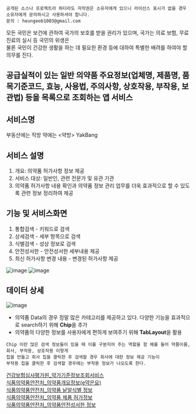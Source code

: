 ```
공개된 소스나 프로젝트라 하더라도 저작권은 소유자에게 있으니 라이선스 표시가 없을 경우 소유자에게 문의하시고 사용하셔야 합니다.
문의 : heungeob1003@gmail.com
```
모든 국민은 보건에 관하여 국가의 보호를 받을 권리가 있으며, 국가는 의료 보험, 무료 진료의 실시 등 국민의 위생은     
물론 국민이 건강한 생활을 하는 데 필요한 환경 등에 대하여 특별한 배려를 하여야 할 의무를 진다.      

## 공급실적이 있는 일반 의약품 주요정보(업체명, 제품명, 품목기준코드, 효능, 사용법, 주의사항, 상호작용, 부작용, 보관법) 등을 목록으로 조회하는 앱 서비스
## 서비스명
부동산에는 직방 약에는 <약방> YakBang

## 서비스 설명

1. 개요: 의약품 허가사항 정보 제공
2. 서비스 대상: 일반인, 관련 전문가 및 유관 기관
3. 의약품 허가사항 내용 확인과 의약품 정보 관리 업무를 더욱 효과적으로 할 수 있도록 관련 정보 정리하여 제공

## 기능 및 서비스화면

1. 통합검색 - 키워드로 검색
2. 상세검색 - 세부 항목으로 검색
3. 식별검색 - 성상 정보로 검색
4. 안전성서한 - 안전성서한 세부내용 제공
5. 최신 허가사항 변경 내용 - 변경된 허가사항 제공

![image](https://github.com/chihyeonwon/Pharmacy_Info/assets/58906858/f69f7de0-61e2-48b1-9346-0716708ceed6)
![image](https://github.com/chihyeonwon/Pharmacy_Info/assets/58906858/77ffe4f5-3160-43b0-80e7-bfb5031fc23a)

## 데이터 상세
![image](https://github.com/chihyeonwon/Pharmacy_Info/assets/58906858/34c4db35-a805-4290-8ce3-1ebfc6ff03c7)
- 의약품 Data의 경우 정말 많은 카테고리를 제공하고 있다. 다양한 기능을 효과적으로 search하기 위해 **Chip**을 추가
- 의약품의 다양한 정보를 사용자에게 편하게 보여주기 위해 **TabLayout**을 활용

```
Chip 이란 많은 검색 정보들이 있을 때 이를 구분지어 주는 역할을 함 예를 들어 약품이름, 회사, 부작용, 상호작용 이렇게
칩을 만들고 회사 칩을 클릭한 후 검색할 경우 회사에 대한 정보 제공 기능이
부작용 칩을 클릭한 후 검색할 경우에는 부작용 정보가 나오도록 한다.
```
  
[건강보험심사평가원_약가기준정보조회서비스](https://www.data.go.kr/tcs/dss/selectApiDataDetailView.do?publicDataPk=15054445)    
[식품의약품안전처_의약품개요정보(e약은요)](https://www.data.go.kr/data/15075057/openapi.do#/tab_layer_prcuse_exam)        
[식품의약품안전처_의약품 낱알식별 정보](https://www.data.go.kr/tcs/dss/selectApiDataDetailView.do?publicDataPk=15057639)     
[식품의약품안전처_의약품 제품 허가정보](https://www.data.go.kr/tcs/dss/selectApiDataDetailView.do?publicDataPk=15095677)    
[식품의약품안전처_의약품안전성서한 정보](https://www.data.go.kr/tcs/dss/selectApiDataDetailView.do?publicDataPk=15059182)     

